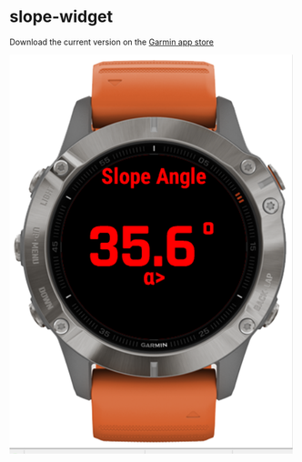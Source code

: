 # slope-widget

Download the current version on the [Garmin app store](https://apps.garmin.com/en-US/apps/28eff151-31d2-4702-b1e9-79bcc1efe6c0)

![main screenshot](https://raw.githubusercontent.com/TimZander/slope-widget/main/doc/WatchCapture.PNG)
